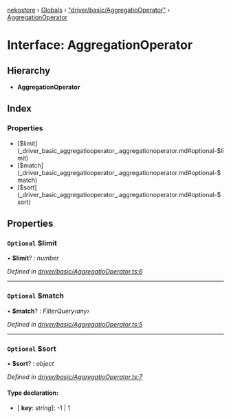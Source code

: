 [nekostore](../README.md) › [Globals](../globals.md) › ["driver/basic/AggregatioOperator"](../modules/_driver_basic_aggregatiooperator_.md) › [AggregationOperator](_driver_basic_aggregatiooperator_.aggregationoperator.md)

# Interface: AggregationOperator

## Hierarchy

* **AggregationOperator**

## Index

### Properties

* [$limit](_driver_basic_aggregatiooperator_.aggregationoperator.md#optional-$limit)
* [$match](_driver_basic_aggregatiooperator_.aggregationoperator.md#optional-$match)
* [$sort](_driver_basic_aggregatiooperator_.aggregationoperator.md#optional-$sort)

## Properties

### `Optional` $limit

• **$limit**? : *number*

*Defined in [driver/basic/AggregatioOperator.ts:6](https://github.com/esnya/nekostore/blob/master/src/driver/basic/AggregatioOperator.ts#L6)*

___

### `Optional` $match

• **$match**? : *FilterQuery‹any›*

*Defined in [driver/basic/AggregatioOperator.ts:5](https://github.com/esnya/nekostore/blob/master/src/driver/basic/AggregatioOperator.ts#L5)*

___

### `Optional` $sort

• **$sort**? : *object*

*Defined in [driver/basic/AggregatioOperator.ts:7](https://github.com/esnya/nekostore/blob/master/src/driver/basic/AggregatioOperator.ts#L7)*

#### Type declaration:

* \[ **key**: *string*\]: -1 | 1

